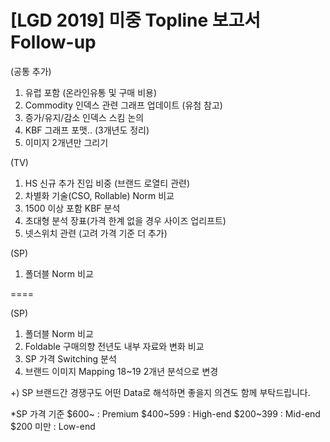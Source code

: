 # [LGD 2019] 미중 Topline 보고서 Follow-up 

(공통 추가)
1. 유럽 포함 (온라인유통 및 구매 비용)
2. Commodity 인덱스 관련 그래프 업데이트 (유첨 참고)
3. 증가/유지/감소 인덱스 스킴 논의
4. KBF 그래프 포맷.. (3개년도 정리)
5. 이미지 2개년만 그리기


(TV)
1. HS 신규 추가 진입 비중 (브랜드 로열티 관련)
2. 차별화 기술(CSO, Rollable) Norm 비교
3. 1500 이상 포함 KBF 분석
4. 초대형 분석 장표(가격 한계 없을 경우 사이즈 업리프트)
5. 넷스위치 관련 (고려 가격 기준 더 추가)


(SP)
1. 폴더블 Norm 비교 


====

(SP)
1. 폴더블 Norm 비교 
2. Foldable 구매의향 전년도 내부 자료와 변화 비교
3. SP 가격 Switching 분석 
4. 브랜드 이미지 Mapping 18~19 2개년 분석으로 변경


+) SP 브랜드간 경쟁구도 어떤 Data로 해석하면 좋을지 의견도 함께 부탁드립니다.  

*SP 가격 기준 
$600~ : Premium
$400~599 : High-end
$200~399 : Mid-end
$200 미만 : Low-end 

